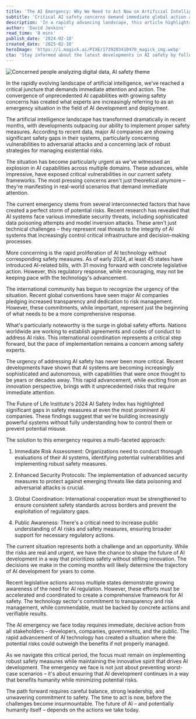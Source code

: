 ```yaml
---
title: 'The AI Emergency: Why We Need to Act Now on Artificial Intelligence Safety'
subtitle: 'Critical AI safety concerns demand immediate global action and oversight'
description: 'In a rapidly advancing landscape, this article highlights urgent AI safety concerns that demand global action and oversight. Recent developments indicate safety gaps that need immediate attention to ensure the technology benefits humanity.'
author: 'David Jenkins'
read_time: '8 mins'
publish_date: '2024-02-10'
created_date: '2025-02-10'
heroImage: 'https://i.magick.ai/PIXE/1739203410470_magick_img.webp'
cta: 'Stay informed about the latest developments in AI safety by following us on LinkedIn. Join our community of forward-thinking professionals committed to responsible AI development.'
---
```


![Concerned people analyzing digital data, AI safety theme](https://i.magick.ai/PIXE/1739203410473_magick_img.webp)

In the rapidly evolving landscape of artificial intelligence, we've reached a critical juncture that demands immediate attention and action. The convergence of unprecedented AI capabilities with growing safety concerns has created what experts are increasingly referring to as an emergency situation in the field of AI development and deployment.

The artificial intelligence landscape has transformed dramatically in recent months, with developments outpacing our ability to implement proper safety measures. According to recent data, major AI companies are showing significant safety gaps in their systems, particularly concerning vulnerabilities to adversarial attacks and a concerning lack of robust strategies for managing existential risks.

The situation has become particularly urgent as we've witnessed an explosion in AI capabilities across multiple domains. These advances, while impressive, have exposed critical vulnerabilities in our current safety frameworks. The most pressing concerns aren't just theoretical anymore – they're manifesting in real-world scenarios that demand immediate attention.

The current emergency stems from several interconnected factors that have created a perfect storm of potential risks. Recent research has revealed that AI systems face various immediate security threats, including sophisticated data poisoning attempts and model inversion attacks. These aren't just technical challenges – they represent real threats to the integrity of AI systems that increasingly control critical infrastructure and decision-making processes.

More concerning is the rapid proliferation of AI technology without corresponding safety measures. As of early 2024, at least 45 states have introduced AI-related bills, with 31 moving forward with concrete legislative action. However, this regulatory response, while encouraging, may not be keeping pace with the technology's advancement.

The international community has begun to recognize the urgency of the situation. Recent global conventions have seen major AI companies pledging increased transparency and dedication to risk management. However, these commitments, while important, represent just the beginning of what needs to be a more comprehensive response.

What's particularly noteworthy is the surge in global safety efforts. Nations worldwide are working to establish agreements and codes of conduct to address AI risks. This international coordination represents a critical step forward, but the pace of implementation remains a concern among safety experts.

The urgency of addressing AI safety has never been more critical. Recent developments have shown that AI systems are becoming increasingly sophisticated and autonomous, with capabilities that were once thought to be years or decades away. This rapid advancement, while exciting from an innovation perspective, brings with it unprecedented risks that require immediate attention.

The Future of Life Institute's 2024 AI Safety Index has highlighted significant gaps in safety measures at even the most prominent AI companies. These findings suggest that we're building increasingly powerful systems without fully understanding how to control them or prevent potential misuse.

The solution to this emergency requires a multi-faceted approach:

1. Immediate Risk Assessment: Organizations need to conduct thorough evaluations of their AI systems, identifying potential vulnerabilities and implementing robust safety measures.

2. Enhanced Security Protocols: The implementation of advanced security measures to protect against emerging threats like data poisoning and adversarial attacks is crucial.

3. Global Coordination: International cooperation must be strengthened to ensure consistent safety standards across borders and prevent the exploitation of regulatory gaps.

4. Public Awareness: There's a critical need to increase public understanding of AI risks and safety measures, ensuring broader support for necessary regulatory actions.

The current situation represents both a challenge and an opportunity. While the risks are real and urgent, we have the chance to shape the future of AI development in a way that prioritizes safety without stifling innovation. The decisions we make in the coming months will likely determine the trajectory of AI development for years to come.

Recent legislative actions across multiple states demonstrate growing awareness of the need for AI regulation. However, these efforts must be accelerated and coordinated to create a comprehensive framework for AI safety. The technology sector's commitment to transparency and risk management, while commendable, must be backed by concrete actions and verifiable results.

The AI emergency we face today requires immediate, decisive action from all stakeholders – developers, companies, governments, and the public. The rapid advancement of AI technology has created a situation where the potential risks could outweigh the benefits if not properly managed.

As we navigate this critical period, the focus must remain on implementing robust safety measures while maintaining the innovative spirit that drives AI development. The emergency we face is not just about preventing worst-case scenarios – it's about ensuring that AI development continues in a way that benefits humanity while minimizing potential risks.

The path forward requires careful balance, strong leadership, and unwavering commitment to safety. The time to act is now, before the challenges become insurmountable. The future of AI – and potentially humanity itself – depends on the actions we take today.
